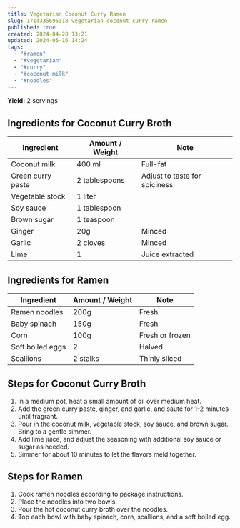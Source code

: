 ```yaml
---
title: Vegetarian Coconut Curry Ramen
slug: 1714335695318-vegetarian-coconut-curry-ramen
published: true
created: 2024-04-28 13:21
updated: 2024-05-16 14:24
tags:
  - "#ramen"
  - "#vegetarian"
  - "#curry"
  - "#coconut-milk"
  - "#noodles"
---
```


**Yield:** 2 servings

## Ingredients for Coconut Curry Broth

| Ingredient           | Amount / Weight  | Note                             |
| -------------------- | ---------------- | -------------------------------- |
| Coconut milk         | 400 ml           | Full-fat                         |
| Green curry paste    | 2 tablespoons    | Adjust to taste for spiciness    |
| Vegetable stock      | 1 liter          |                                  |
| Soy sauce            | 1 tablespoon     |                                  |
| Brown sugar          | 1 teaspoon       |                                  |
| Ginger               | 20g              | Minced                           |
| Garlic               | 2 cloves         | Minced                           |
| Lime                 | 1                | Juice extracted                  |

## Ingredients for Ramen

| Ingredient           | Amount / Weight  | Note                             |
| -------------------- | ---------------- | -------------------------------- |
| Ramen noodles        | 200g             | Fresh                            |
| Baby spinach         | 150g             | Fresh                            |
| Corn                 | 100g             | Fresh or frozen                  |
| Soft boiled eggs     | 2                | Halved                           |
| Scallions            | 2 stalks         | Thinly sliced                    |

## Steps for Coconut Curry Broth

1. In a medium pot, heat a small amount of oil over medium heat.
2. Add the green curry paste, ginger, and garlic, and sauté for 1-2 minutes until fragrant.
3. Pour in the coconut milk, vegetable stock, soy sauce, and brown sugar. Bring to a gentle simmer.
4. Add lime juice, and adjust the seasoning with additional soy sauce or sugar as needed.
5. Simmer for about 10 minutes to let the flavors meld together.

## Steps for Ramen

1. Cook ramen noodles according to package instructions.
2. Place the noodles into two bowls.
3. Pour the hot coconut curry broth over the noodles.
4. Top each bowl with baby spinach, corn, scallions, and a soft boiled egg.